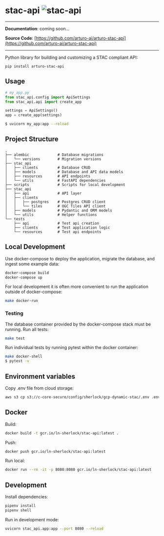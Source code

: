 # stac-api ![stac-api](https://github.com/c-core-labs/stac-api/workflows/arturo-stac-api/badge.svg)
---

**Documentation**: coming soon...

**Source Code**: [https://github.com/arturo-ai/arturo-stac-api](https://github.com/arturo-ai/arturo-stac-api)

---

Python library for building and customizing a STAC compliant API:


```
pip install arturo-stac-api
```


## Usage
```python
# my_app.py
from stac_api.config import ApiSettings
from stac_api.api import create_app

settings = ApiSettings()
app = create_app(settings)
```

```bash
$ uvicorn my_app:app --reload
```

## Project Structure
```
.
├── alembic             # Database migrations
│   └── versions        # Migration versions
├── stac_api
│   ├── clients         # Database CRUD
│   ├── models          # Database and API data models
│   ├── resources       # API endpoints
│   └── utils           # FastAPI dependencies
├── scripts             # Scripts for local development
├── stac_api
│   ├── api             # API layer
│   ├── clients
│   │   ├── postgres    # Postgres CRUD client
│   │   └── tiles       # OGC Tiles API client
│   ├── models          # Pydantic and ORM models
│   └── utils           # Helper functions
└── tests
    ├── api             # Test api creation
    ├── clients         # Test application logic
    └── resources       # Test api endpoints
```

## Local Development
Use docker-compose to deploy the application, migrate the database, and ingest some example data:
```bash
docker-compose build
docker-compose up
```

For local development it is often more convenient to run the application outside of docker-compose:
```bash
make docker-run
```


### Testing
The database container provided by the docker-compose stack must be running.  Run all tests:
```bash
make test
```

Run individual tests by running pytest within the docker container:
```bash
make docker-shell
$ pytest -v
```

## Environment variables
Copy .env file from cloud storage:

``` bash
aws s3 cp s3://c-core-secure/config/sherlock/gcp-dynamic-stac/.env .env
```

## Docker
Build:

``` bash
docker build -t gcr.io/ln-sherlock/stac-api:latest .
```

Push:

``` bash
docker push gcr.io/ln-sherlock/stac-api:latest
```

Run local:

``` bash
docker run --rm -it -p 8080:8080 gcr.io/ln-sherlock/stac-api:latest
```

## Development
Install dependencies:

``` bash
pipenv install
pipenv shell
```

Run in development mode:

``` bash
uvicorn stac_api.app:app --port 8080 --reload
```

